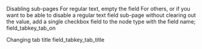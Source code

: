 Disabling sub-pages
	For regular text, empty the field
	For others, or if you want to be able to disable a regular text field sub-page without clearing out the value, add a single checkbox field to the node type with the field name;
		field_tabkey_tab_on

Changing tab title
	field_tabkey_tab_title
